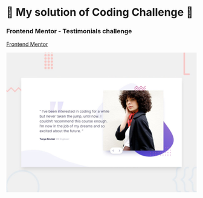 # 🚀 My solution of Coding Challenge 🚀
### Frontend Mentor - Testimonials challenge
[Frontend Mentor](https://www.frontendmentor.io/)

![](images/preview.jpg)
